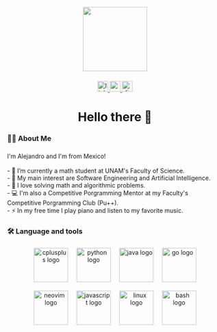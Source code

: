 <div align="center">
  <img height="150" src="https://avatars.githubusercontent.com/u/65680657?v=4"  />
</div>

###

<div align="center">
  <a href="https://www.linkedin.com/in/alexjzg/" target="_blank">
    <img src="https://img.shields.io/static/v1?message=LinkedIn&logo=linkedin&label=&color=0077B5&logoColor=white&labelColor=&style=for-the-badge" height="25" alt="linkedin logo"  />
  </a>
  <a href="mailto:alexjimenezguz@gmail.com" target="_blank">
    <img src="https://img.shields.io/static/v1?message=Gmail&logo=gmail&label=&color=D14836&logoColor=white&labelColor=&style=for-the-badge" height="25" alt="gmail logo"  />
  </a>
  <a href="https://discordapp.com/users/701809496346984470" target="_blank">
    <img src="https://img.shields.io/static/v1?message=Discord&logo=discord&label=&color=7289DA&logoColor=white&labelColor=&style=for-the-badge" height="25" alt="discord logo"  />
  </a>
</div>

###

<h1 align="center">Hello there 👋</h1>

###

<h3 align="left">👩‍💻  About Me</h3>

###

<p align="left">I'm Alejandro and I'm from Mexico!<br><br>- 🏫 I’m currently a math student at UNAM's Faculty of Science.<br>- 🤖 My main interest are Software Engineering and Artificial Intelligence.<br>- 🧮 I love solving math and algorithmic problems.<br>- 💻 I'm also a Competitive Porgramming Mentor at my Faculty's Competitive Porgramming Club (Pu++).<br>- ⚡ In my free time I play piano and listen to my favorite music.</p>

###

<h3 align="left">🛠 Language and tools</h3>

###

<div align="center">
  <img src="https://skillicons.dev/icons?i=cpp" height="80" alt="cplusplus logo"  />
  <img width="12" />
  <img src="https://skillicons.dev/icons?i=py" height="80" alt="python logo"  />
  <img width="12" />
  <img src="https://skillicons.dev/icons?i=java" height="80" alt="java logo"  />
  <img width="12" />
  <img src="https://skillicons.dev/icons?i=go" height="80" alt="go logo"  />
  <br><br>
  <img src="https://skillicons.dev/icons?i=neovim" height="80" alt="neovim logo"  />
  <img width="12" />
  <img src="https://skillicons.dev/icons?i=js" height="80" alt="javascript logo"  />
  <img width="12" />
  <img src="https://skillicons.dev/icons?i=linux" height="80" alt="linux logo"  />
  <img width="12" />
  <img src="https://skillicons.dev/icons?i=bash" height="80" alt="bash logo"  />
</div>

###
